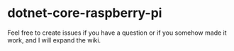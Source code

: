 # dotnet-core-raspberry-pi

Feel free to create issues if you have a question or if you somehow made it work, and I will expand the wiki.
